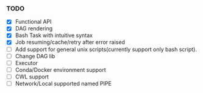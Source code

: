 ### TODO

- [x] Functional API
- [x] DAG rendering
- [x] Bash Task with intuitive syntax
- [x] Job resuming/cache/retry after error raised
- [ ] Add support for general unix scripts(currently support only bash script).
- [ ] Change DAG lib
- [ ] Executor
- [ ] Conda/Docker environment support
- [ ] CWL support
- [ ] Network/Local supported named PIPE
